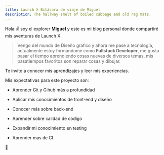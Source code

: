 ```yaml
---
title: Launch X Bitácora de viaje de Miguel
description: The hallway smelt of boiled cabbage and old rag mats.
---
```


Hola ✌️  soy el explorer **Miguel** y este es mi blog personal donde compartiré mis aventuras de Launch X.

> Vengo del mundo de Diseño grafico y ahora me pase a tecnología, actualmente estoy formándome como **Fullstack Developer**, me gusta pasar el tiempo aprendiendo cosas nuevas de diversos temas, mis pasatiempos favoritos son reparar cosas y dibujar.


Te invito a conocer mis aprendizajes y leer mis experiencias.

Mis expectativas para este proyecto son:

- Aprender Git y Gihub más a profundidad

- Aplicar mis conocimientos de front-end y diseño

- Conocer más sobre back-end

- Aprender sobre calidad de código

- Expandir mi conocimiento en testing

- Aprender mas de CI


🚀
